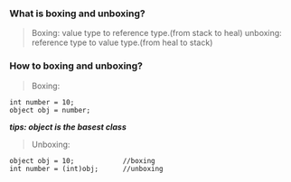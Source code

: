 ### What is boxing and unboxing?
>Boxing: value type to reference type.(from stack to heal)
>unboxing: reference type to value type.(from heal to stack)

### How to boxing and unboxing?
>Boxing:
```
int number = 10;
object obj = number;
```
***tips: object is the basest class***

>Unboxing:
```
object obj = 10;            //boxing
int number = (int)obj;      //unboxing
```
